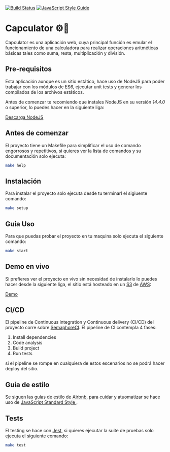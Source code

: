 [![Build Status](https://abuzzany.semaphoreci.com/badges/capculator/branches/master.svg?style=shields)](https://abuzzany.semaphoreci.com/projects/capculator)
[![JavaScript Style Guide](https://img.shields.io/badge/code_style-standard-brightgreen.svg)](https://standardjs.com)

# Capculator ⚙️🧮
Capculator es una aplicación web, cuya principal función es emular el
funcionamiento de una calculadora para realizar operaciones
aritméticas básicas tales como suma, resta, multiplicación y división.

## Pre-requisitos
Esta aplicación aunque es un sitio estático, hace uso de NodeJS para poder
trabajar con los módulos de ES6, ejecutar unit tests y generar los compilados de
los archivos estáticos.

Antes de comenzar te recomiendo que instales NodeJS en su versión *14.4.0* o
superior, lo puedes hacer en la siguiente liga:

[Descarga NodeJS](https://nodejs.org/en/)

## Antes de comenzar
El proyecto tiene un Makefile para simplificar el uso de comando
engorrosos y repetitivos, si quieres ver la lista de comandos y su documentación
solo ejecuta:

```bash
make help
```

## Instalación
Para instalar el proyecto solo ejecuta desde tu terminarl el sigiuente comando:

```bash
make setup
```

## Guía Uso

Para que puedas probar el proyecto en tu maquina solo ejecuta el siguiente
comando:

```bash
make start
```

## Demo en vivo

Si prefieres ver el proyecto en vivo sin necesidad de instalarlo lo puedes hacer
desde la siguiente liga, el sitio está hosteado en un [S3](https://aws.amazon.com/s3/) de [AWS](https://aws.amazon.com/):

[Demo](https://capculator.s3-us-west-2.amazonaws.com/index.html)

## CI/CD

El pipeline de Continuous integration y Continuous delivery (CI/CD) del proyecto corre
sobre [SemaphoreCI](https://abuzzany.semaphoreci.com/branches/f6c9090a-7b57-42f6-878e-b007efde46d4). El pipeline de CI contempla 4 fases:

<ol>
<li>Install dependencies</li>
<li>Code analysis</li>
<li>Build project</li>
<li>Run tests</li>
</ol>

si el pipeline se rompe en cualquiera de estos escenarios no se podrá hacer 
deploy del sitio.

## Guía de estilo

Se siguen las guías de estilo de [Airbnb](https://github.com/airbnb/javascript),
para cuidar y atuomatizar se hace uso de [JavaScript Standard Style
](https://standardjs.com).

## Tests

El testing se hace con [Jest](https://jestjs.io/), si quieres ejecutar la suite
de pruebas solo ejecuta el siguiente comando:

```bash
make test
```


